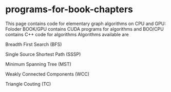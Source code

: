 # programs-for-book-chapters
This page contains code for elementary  graph algorithms on CPU and GPU: 
Foloder BOOK/GPU contains CUDA programs for algorithms and BOO/CPU contains C++ code for algorithms
Algorithms available are


Breadth First Search (BFS)

Single Source Shortest Path (SSSP)

Minimum Spanning Tree (MST)

Weakly Connected Components  (WCC)

Triangle Couting (TC)
